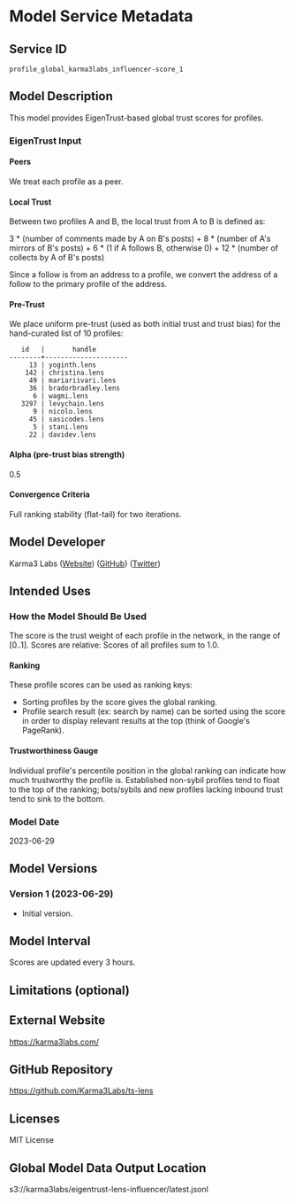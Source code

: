 # Model Service Metadata

## Service ID

`profile_global_karma3labs_influencer-score_1`

## Model Description

This model provides EigenTrust-based global trust scores for profiles.

### EigenTrust Input

#### Peers

We treat each profile as a peer.

#### Local Trust

Between two profiles A and B, the local trust from A to B is defined as:

3 * (number of comments made by A on B's posts) +
8 * (number of A's mirrors of B's posts) +
6 * (1 if A follows B, otherwise 0) + 
12 * (number of collects by A of B's posts)

Since a follow is from an address to a profile,
we convert the address of a follow to the primary profile of the address.

#### Pre-Trust

We place uniform pre-trust (used as both initial trust and trust bias)
for the hand-curated list of 10 profiles:

```
   id   |       handle        
--------+---------------------
     13 | yoginth.lens
    142 | christina.lens
     49 | mariariivari.lens
     36 | bradorbradley.lens
      6 | wagmi.lens
   3297 | levychain.lens
      9 | nicolo.lens
     45 | sasicodes.lens
      5 | stani.lens
     22 | davidev.lens
```
#### Alpha (pre-trust bias strength)

0.5

#### Convergence Criteria

Full ranking stability (flat-tail) for two iterations.

## Model Developer

Karma3 Labs
([Website](https://karma3labs.com/))
([GitHub](https://github.com/Karma3Labs/))
([Twitter](https://twitter.com/Karma3Labs/))

## Intended Uses

### How the Model Should Be Used

The score is the trust weight of each profile in the network, in the range of [0..1].
Scores are relative: Scores of all profiles sum to 1.0.

#### Ranking

These profile scores can be used as ranking keys:

* Sorting profiles by the score gives the global ranking.
* Profile search result (ex: search by name) can be sorted using the score
  in order to display relevant results at the top (think of Google's PageRank).

#### Trustworthiness Gauge

Individual profile's percentile position in the global ranking
can indicate how much trustworthy the profile is.
Established non-sybil profiles tend to float to the top of the ranking;
bots/sybils and new profiles lacking inbound trust tend to sink to the bottom.

### Model Date

2023-06-29

## Model Versions

### Version 1 (2023-06-29)

* Initial version.

## Model Interval

Scores are updated every 3 hours.

## Limitations (optional)

## External Website

https://karma3labs.com/

## GitHub Repository

https://github.com/Karma3Labs/ts-lens

## Licenses

MIT License

## Global Model Data Output Location

s3://karma3labs/eigentrust-lens-influencer/latest.jsonl
